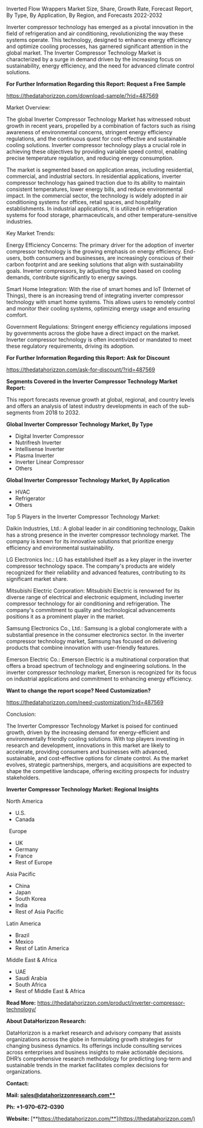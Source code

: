 ﻿Inverted Flow Wrappers Market Size, Share, Growth Rate, Forecast Report, By Type, By Application, By Region, and Forecasts 2022-2032

Inverter compressor technology has emerged as a pivotal innovation in the field of refrigeration and air conditioning, revolutionizing the way these systems operate. This technology, designed to enhance energy efficiency and optimize cooling processes, has garnered significant attention in the global market. The Inverter Compressor Technology Market is characterized by a surge in demand driven by the increasing focus on sustainability, energy efficiency, and the need for advanced climate control solutions.

**For Further Information Regarding this Report: Request a Free Sample**

<https://thedatahorizzon.com/download-sample/?rid=487569>

Market Overview:

The global Inverter Compressor Technology Market has witnessed robust growth in recent years, propelled by a combination of factors such as rising awareness of environmental concerns, stringent energy efficiency regulations, and the continuous quest for cost-effective and sustainable cooling solutions. Inverter compressor technology plays a crucial role in achieving these objectives by providing variable speed control, enabling precise temperature regulation, and reducing energy consumption.

The market is segmented based on application areas, including residential, commercial, and industrial sectors. In residential applications, inverter compressor technology has gained traction due to its ability to maintain consistent temperatures, lower energy bills, and reduce environmental impact. In the commercial sector, the technology is widely adopted in air conditioning systems for offices, retail spaces, and hospitality establishments. In industrial applications, it is utilized in refrigeration systems for food storage, pharmaceuticals, and other temperature-sensitive industries.

Key Market Trends:

Energy Efficiency Concerns: The primary driver for the adoption of inverter compressor technology is the growing emphasis on energy efficiency. End-users, both consumers and businesses, are increasingly conscious of their carbon footprint and are seeking solutions that align with sustainability goals. Inverter compressors, by adjusting the speed based on cooling demands, contribute significantly to energy savings.

Smart Home Integration: With the rise of smart homes and IoT (Internet of Things), there is an increasing trend of integrating inverter compressor technology with smart home systems. This allows users to remotely control and monitor their cooling systems, optimizing energy usage and ensuring comfort.

Government Regulations: Stringent energy efficiency regulations imposed by governments across the globe have a direct impact on the market. Inverter compressor technology is often incentivized or mandated to meet these regulatory requirements, driving its adoption.

**For Further Information Regarding this Report: Ask for Discount**	

<https://thedatahorizzon.com/ask-for-discount/?rid=487569>

**Segments Covered in the Inverter Compressor Technology Market Report:**

This report forecasts revenue growth at global, regional, and country levels and offers an analysis of latest industry developments in each of the sub-segments from 2018 to 2032.

**Global Inverter Compressor Technology Market, By Type**

- Digital Inverter Compressor
- Nutrifresh Inverter
- Intellisense Inverter
- Plasma Inverter
- Inverter Linear Compressor
- Others

**Global Inverter Compressor Technology Market, By Application**

- HVAC
- Refrigerator
- Others

Top 5 Players in the Inverter Compressor Technology Market:

Daikin Industries, Ltd.: A global leader in air conditioning technology, Daikin has a strong presence in the inverter compressor technology market. The company is known for its innovative solutions that prioritize energy efficiency and environmental sustainability.

LG Electronics Inc.: LG has established itself as a key player in the inverter compressor technology space. The company's products are widely recognized for their reliability and advanced features, contributing to its significant market share.

Mitsubishi Electric Corporation: Mitsubishi Electric is renowned for its diverse range of electrical and electronic equipment, including inverter compressor technology for air conditioning and refrigeration. The company's commitment to quality and technological advancements positions it as a prominent player in the market.

Samsung Electronics Co., Ltd.: Samsung is a global conglomerate with a substantial presence in the consumer electronics sector. In the inverter compressor technology market, Samsung has focused on delivering products that combine innovation with user-friendly features.

Emerson Electric Co.: Emerson Electric is a multinational corporation that offers a broad spectrum of technology and engineering solutions. In the inverter compressor technology market, Emerson is recognized for its focus on industrial applications and commitment to enhancing energy efficiency.

**Want to change the report scope? Need Customization?**

<https://thedatahorizzon.com/need-customization/?rid=487569>

Conclusion:

The Inverter Compressor Technology Market is poised for continued growth, driven by the increasing demand for energy-efficient and environmentally friendly cooling solutions. With top players investing in research and development, innovations in this market are likely to accelerate, providing consumers and businesses with advanced, sustainable, and cost-effective options for climate control. As the market evolves, strategic partnerships, mergers, and acquisitions are expected to shape the competitive landscape, offering exciting prospects for industry stakeholders.

**Inverter Compressor Technology Market: Regional Insights**

North America

- U.S.
- Canada

` `Europe

- UK
- Germany
- France
- Rest of Europe

Asia Pacific	

- China
- Japan
- South Korea
- India
- Rest of Asia Pacific

Latin America

- Brazil
- Mexico
- Rest of Latin America

Middle East & Africa

- UAE
- Saudi Arabia
- South Africa
- Rest of Middle East & Africa

**Read More:** <https://thedatahorizzon.com/product/inverter-compressor-technology/>

**About DataHorizzon Research:**

DataHorizzon is a market research and advisory company that assists organizations across the globe in formulating growth strategies for changing business dynamics. Its offerings include consulting services across enterprises and business insights to make actionable decisions. DHR’s comprehensive research methodology for predicting long-term and sustainable trends in the market facilitates complex decisions for organizations.

**Contact:**

**Mail: [sales@datahorizzonresearch.com**](mailto:sales@datahorizzonresearch.com)**

**Ph:** **+1–970–672–0390**

**Website:** [**https://thedatahorizzon.com/**](https://thedatahorizzon.com/)

